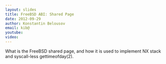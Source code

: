 ```yaml
---
layout: slides
title: FreeBSD ABI: Shared Page
date: 2012-09-29
author: Konstantin Belousov
email: kib@
youtube:
video:
---
```

What is the FreeBSD shared page, and how it is used to implement NX stack
and syscall-less gettimeofday(2).
